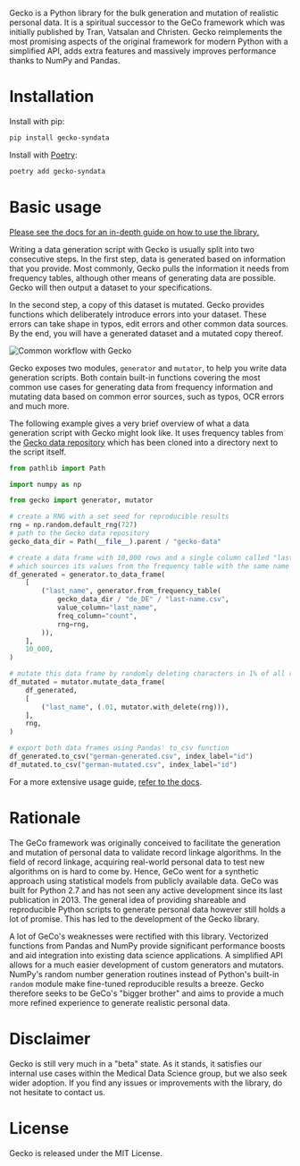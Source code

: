 Gecko is a Python library for the bulk generation and mutation of realistic personal data.
It is a spiritual successor to the GeCo framework which was initially published by Tran, Vatsalan and Christen.
Gecko reimplements the most promising aspects of the original framework for modern Python with a simplified API, adds
extra features and massively improves performance thanks to NumPy and Pandas.

# Installation

Install with pip:

```bash
pip install gecko-syndata
```

Install with [Poetry](https://python-poetry.org/):

```bash
poetry add gecko-syndata
```

# Basic usage

[Please see the docs for an in-depth guide on how to use the library.](https://ul-mds.github.io/gecko/)

Writing a data generation script with Gecko is usually split into two consecutive steps.
In the first step, data is generated based on information that you provide.
Most commonly, Gecko pulls the information it needs from frequency tables, although other means of generating data
are possible.
Gecko will then output a dataset to your specifications.

In the second step, a copy of this dataset is mutated.
Gecko provides functions which deliberately introduce errors into your dataset.
These errors can take shape in typos, edit errors and other common data sources.
By the end, you will have a generated dataset and a mutated copy thereof.

![Common workflow with Gecko](https://ul-mds.github.io/gecko/img/gecko-workflow.png)

Gecko exposes two modules, `generator` and `mutator`, to help you write data generation scripts.
Both contain built-in functions covering the most common use cases for generating data from frequency information and
mutating data based on common error sources, such as typos, OCR errors and much more.

The following example gives a very brief overview of what a data generation script with Gecko might look like.
It uses frequency tables from the [Gecko data repository](https://github.com/ul-mds/gecko-data) which has been cloned
into a directory next to the script itself.

```python
from pathlib import Path

import numpy as np

from gecko import generator, mutator

# create a RNG with a set seed for reproducible results
rng = np.random.default_rng(727)
# path to the Gecko data repository
gecko_data_dir = Path(__file__).parent / "gecko-data"

# create a data frame with 10,000 rows and a single column called "last_name" 
# which sources its values from the frequency table with the same name
df_generated = generator.to_data_frame(
    [
        ("last_name", generator.from_frequency_table(
            gecko_data_dir / "de_DE" / "last-name.csv",
            value_column="last_name",
            freq_column="count",
            rng=rng,
        )),
    ],
    10_000,
)

# mutate this data frame by randomly deleting characters in 1% of all rows
df_mutated = mutator.mutate_data_frame(
    df_generated,
    [
        ("last_name", (.01, mutator.with_delete(rng))),
    ],
    rng,
)

# export both data frames using Pandas' to_csv function
df_generated.to_csv("german-generated.csv", index_label="id")
df_mutated.to_csv("german-mutated.csv", index_label="id")
```

For a more extensive usage guide, [refer to the docs](https://ul-mds.github.io/gecko/).

# Rationale

The GeCo framework was originally conceived to facilitate the generation and mutation of personal data to validate
record linkage algorithms.
In the field of record linkage, acquiring real-world personal data to test new algorithms on is hard to come by.
Hence, GeCo went for a synthetic approach using statistical models from publicly available data.
GeCo was built for Python 2.7 and has not seen any active development since its last publication in 2013.
The general idea of providing shareable and reproducible Python scripts to generate personal data however still holds a
lot of promise.
This has led to the development of the Gecko library.

A lot of GeCo's weaknesses were rectified with this library.
Vectorized functions from Pandas and NumPy provide significant performance boosts and aid integration into existing
data science applications.
A simplified API allows for a much easier development of custom generators and mutators.
NumPy's random number generation routines instead of Python's built-in `random` module make fine-tuned reproducible
results a breeze.
Gecko therefore seeks to be GeCo's "bigger brother" and aims to provide a much more refined experience to generate
realistic personal data.

# Disclaimer

Gecko is still very much in a "beta" state.
As it stands, it satisfies our internal use cases within the Medical Data Science group, but we also seek wider
adoption.
If you find any issues or improvements with the library, do not hesitate to contact us.

# License

Gecko is released under the MIT License.

